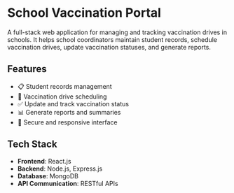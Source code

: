 # School Vaccination Portal

A full-stack web application for managing and tracking vaccination drives in schools. It helps school coordinators maintain student records, schedule vaccination drives, update vaccination statuses, and generate reports.

## Features

- 📋 Student records management
- 📅 Vaccination drive scheduling
- ✅ Update and track vaccination status
- 📊 Generate reports and summaries
- 🔐 Secure and responsive interface

## Tech Stack

- **Frontend**: React.js
- **Backend**: Node.js, Express.js
- **Database**: MongoDB
- **API Communication**: RESTful APIs
